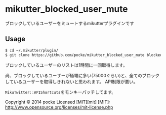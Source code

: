 mikutter_blocked_user_mute
==========================

ブロックしているユーザーをミュートするmikutterプラグインです

## Usage
```sh
$ cd ~/.mikutter/plugin/
$ git clone https://github.com/pocke/mikutter_blocked_user_mute blocked_user_mute
```

ブロックしているユーザーのリストは1時間に一回取得します。  

尚、ブロックしているユーザーが極端に多い(75000ぐらい)と、全てのブロックしているユーザーを取得しきれないと思われます。
API制限が悪い。

`MikuTwitter::APIShortcuts`をモンキーパッチしてます。

Copyright &copy; 2014 pocke
Licensed [MIT][mit]
[MIT]: http://www.opensource.org/licenses/mit-license.php
